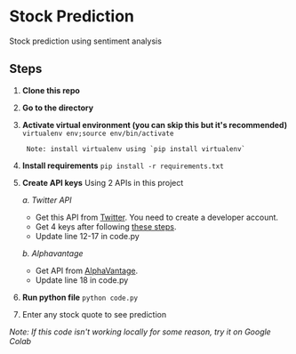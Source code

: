 # Stock Prediction

Stock prediction using sentiment analysis

## Steps
1. **Clone this repo**
2. **Go to the directory**
3. **Activate virtual environment (you can skip this but it's recommended)**
	`virtualenv env;source env/bin/activate`

		Note: install virtualenv using `pip install virtualenv`
4. **Install requirements**
	`pip install -r requirements.txt`
5. **Create API keys**
	Using 2 APIs in this project
	
	*a. Twitter API* 
	- Get this API from [Twitter](developer.twitter.com). You need to create a developer account.
	- Get 4 keys after following [these steps](https://developer.twitter.com/en/docs/basics/authentication/guides/access-tokens).
	- Update line 12-17 in code.py
	
	*b. Alphavantage*
	- Get API from [AlphaVantage](https://www.alphavantage.co/support/#api-key).
	- Update line 18 in code.py

6.	**Run python file**
`python code.py`
7.	Enter any stock quote to see prediction


*Note: If this code isn't working locally for some reason, try it on Google Colab* 

